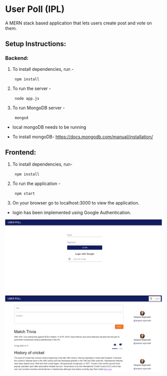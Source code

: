 # User Poll (IPL)

A MERN stack based application that lets users create post and vote on them.

## Setup Instructions:

### Backend:

1. To install dependencies, run -

   ` npm install`

2. To run the server -

   ` node app.js`

3. To run MongoDB server -

   ` mongod`

- local mongoDB needs to be running

- To install mongoDB- https://docs.mongodb.com/manual/installation/

## Frontend:

1. To install dependencies, run-

   ` npm install`

2. To run the application -

   ` npm start`

3. On your browser go to localhost:3000 to view the application.

- login has been implemented using Google Authentication.

![img](images/loginpage.png)

![img2](images/Post.png)
